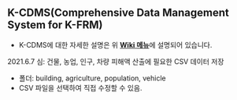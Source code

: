## K-CDMS(Comprehensive Data Management System for K-FRM) 
* K-CDMS에 대한 자세한 설명은 위 [**Wiki 메뉴**](http://210.92.123.148:8070/kcdms/index.html)에 설명되어 있습니다.

2021.6.7 심: 건물, 농업, 인구, 차량 피해액 산출에 필요한 CSV 데이터 저장
 - 폴더: building, agriculture, population, vehicle
 - CSV 파일을 선택하여 직접 수정할 수 있음.
